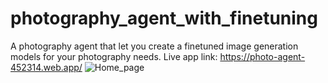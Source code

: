 # photography_agent_with_finetuning
A photography agent that let you create a finetuned image generation models for your photography needs.
Live app link: https://photo-agent-452314.web.app/
![Home_page](https://github.com/user-attachments/assets/744939d4-e818-4fb2-b48e-6d4ab48e94ac)
